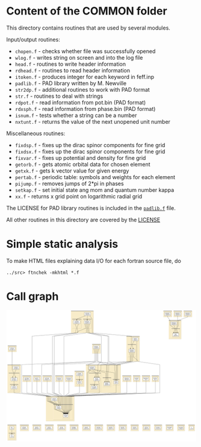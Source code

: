 
# Content of the COMMON folder

This directory contains routines that are used by several modules.

Input/output routines:

* `chopen.f` - checks whether file was successfully opened
* `wlog.f` - writes string on screen and into the log file
* `head.f`  - routines to write header information
* `rdhead.f` - routines to read header information
* `itoken.f` - produces integer for each keyword in feff.inp
* `padlib.f` - PAD library written by M. Newville
* `str2dp.f` - additional routines to work with PAD format
* `str.f` - routines to deal with strings
* `rdpot.f` - read information from pot.bin (PAD format)
* `rdxsph.f` - read information from phase.bin (PAD format)
* `isnum.f` - tests whether a string can be a number
* `nxtunt.f` - returns the value of the next unopened unit number

Miscellaneous routines:

* `fixdsp.f` - fixes up the dirac spinor components for fine grid
* `fixdsx.f` - fixes up the dirac spinor components for fine grid
* `fixvar.f` - fixes up potential and density for fine grid
* `getorb.f` - gets atomic orbital data for chosen element
* `getxk.f` - gets k vector value for given energy
* `pertab.f` - periodic table: symbols and weights for each element
* `pijump.f` - removes jumps of 2*pi in phases
* `setkap.f` - set initial state ang mom and quantum number kappa
* `xx.f`  - returns x grid point on logarithmic radial grid 


The LICENSE for PAD library routines is included in the
[`padlib.f`](padlib.f) file.

All other routines in this directory are covered by the [LICENSE](../HEADERS/license.h)

# Simple static analysis

To make HTML files explaining data I/O for each fortran source file, do

	../src> ftnchek -mkhtml *.f

# Call graph

![call graph for the COMMON folder](tree/COMMON.png)
